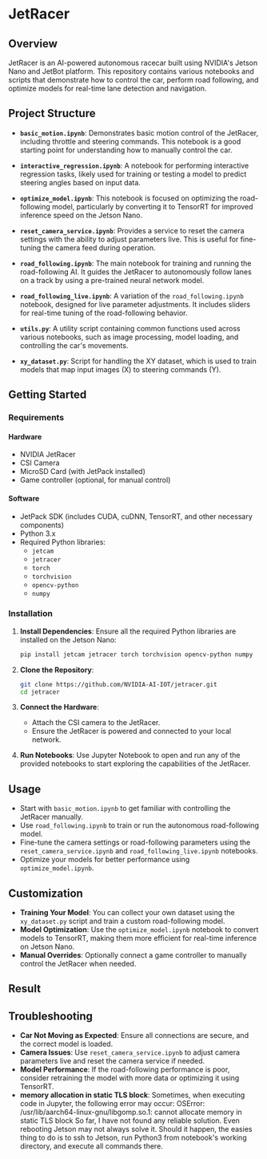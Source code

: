 # JetRacer


## Overview


JetRacer is an AI-powered autonomous racecar built using NVIDIA's Jetson Nano and JetBot platform. This repository contains various notebooks and scripts that demonstrate how to control the car, perform road following, and optimize models for real-time lane detection and navigation.


## Project Structure


- **`basic_motion.ipynb`**: Demonstrates basic motion control of the JetRacer, including throttle and steering commands. This notebook is a good starting point for understanding how to manually control the car.


- **`interactive_regression.ipynb`**: A notebook for performing interactive regression tasks, likely used for training or testing a model to predict steering angles based on input data.


- **`optimize_model.ipynb`**: This notebook is focused on optimizing the road-following model, particularly by converting it to TensorRT for improved inference speed on the Jetson Nano.


- **`reset_camera_service.ipynb`**: Provides a service to reset the camera settings with the ability to adjust parameters live. This is useful for fine-tuning the camera feed during operation.


- **`road_following.ipynb`**: The main notebook for training and running the road-following AI. It guides the JetRacer to autonomously follow lanes on a track by using a pre-trained neural network model.


- **`road_following_live.ipynb`**: A variation of the `road_following.ipynb` notebook, designed for live parameter adjustments. It includes sliders for real-time tuning of the road-following behavior.


- **`utils.py`**: A utility script containing common functions used across various notebooks, such as image processing, model loading, and controlling the car's movements.


- **`xy_dataset.py`**: Script for handling the XY dataset, which is used to train models that map input images (X) to steering commands (Y).


## Getting Started


### Requirements


#### Hardware
- NVIDIA JetRacer
- CSI Camera
- MicroSD Card (with JetPack installed)
- Game controller (optional, for manual control)


#### Software
- JetPack SDK (includes CUDA, cuDNN, TensorRT, and other necessary components)
- Python 3.x
- Required Python libraries:
  - `jetcam`
  - `jetracer`
  - `torch`
  - `torchvision`
  - `opencv-python`
  - `numpy`


### Installation


1. **Install Dependencies**: Ensure all the required Python libraries are installed on the Jetson Nano:


   ```bash
   pip install jetcam jetracer torch torchvision opencv-python numpy
   ```


2. **Clone the Repository**:


   ```bash
   git clone https://github.com/NVIDIA-AI-IOT/jetracer.git
   cd jetracer
   ```


3. **Connect the Hardware**:
   - Attach the CSI camera to the JetRacer.
   - Ensure the JetRacer is powered and connected to your local network.


4. **Run Notebooks**: Use Jupyter Notebook to open and run any of the provided notebooks to start exploring the capabilities of the JetRacer.


## Usage


- Start with `basic_motion.ipynb` to get familiar with controlling the JetRacer manually.
- Use `road_following.ipynb` to train or run the autonomous road-following model.
- Fine-tune the camera settings or road-following parameters using the `reset_camera_service.ipynb` and `road_following_live.ipynb` notebooks.
- Optimize your models for better performance using `optimize_model.ipynb`.


## Customization


- **Training Your Model**: You can collect your own dataset using the `xy_dataset.py` script and train a custom road-following model.
- **Model Optimization**: Use the `optimize_model.ipynb` notebook to convert models to TensorRT, making them more efficient for real-time inference on Jetson Nano.
- **Manual Overrides**: Optionally connect a game controller to manually control the JetRacer when needed.

## Result

## Troubleshooting


- **Car Not Moving as Expected**: Ensure all connections are secure, and the correct model is loaded.
- **Camera Issues**: Use `reset_camera_service.ipynb` to adjust camera parameters live and reset the camera service if needed.
- **Model Performance**: If the road-following performance is poor, consider retraining the model with more data or optimizing it using TensorRT.
- **memory allocation in static TLS block**: Sometimes, when executing code in Jupyter, the following error may occur:
OSError: /usr/lib/aarch64-linux-gnu/libgomp.so.1: cannot allocate memory in static TLS block
So far, I have not found any reliable solution. Even rebooting Jetson may not always solve it. Should it happen, the easies thing to do is to ssh to Jetson, run Python3 from notebook's working directory, and execute all commands there.
